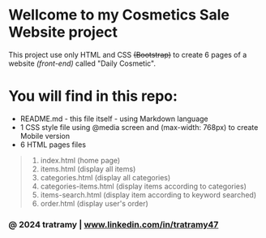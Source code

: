 # Wellcome to my Cosmetics Sale Website project

This project use only HTML and CSS ~~(Bootstrap)~~ to create 6 pages of a website *(front-end)* called "Daily Cosmetic".

# You will find in this repo:

* README.md - this file itself - using Markdown language
* 1 CSS style file using @media screen and (max-width: 768px) to create Mobile version
* 6 HTML pages files
> 1. index.html (home page)
> 2. items.html (display all items)
> 3. categories.html (display all categories)
> 4. categories-items.html (display items according to categories)
> 5. items-search.html (display item according to keyword searched)
> 6. order.html (display user's order)
>
> 

### @ 2024 tratramy | www.linkedin.com/in/tratramy47
